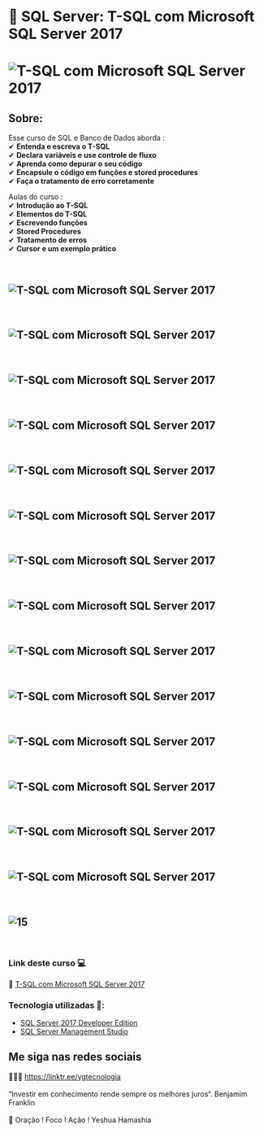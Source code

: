 # 🤘 SQL Server: T-SQL com Microsoft SQL Server 2017

<h1>
   <img src="https://i.ibb.co/0nx3fHc/4-T-SQL-com-Microsoft-SQL-Server-2017.png" alt="T-SQL com Microsoft SQL Server 2017" border="0">
</h1>

## Sobre: 

Esse curso de SQL e Banco de Dados aborda :<br>
✔  **Entenda e escreva o T-SQL**<br> 
✔  **Declara variáveis e use controle de fluxo**<br>
✔  **Aprenda como depurar o seu código**<br>
✔  **Encapsule o código em funções e stored procedures**<br>
✔  **Faça o tratamento de erro corretamente**<br>

Aulas do curso :<br>
✔  **Introdução ao T-SQL**<br> 
✔  **Elementos do T-SQL**<br> 
✔  **Escrevendo funções**<br>
✔  **Stored Procedures**<br>
✔  **Tratamento de erros**<br>
✔  **Cursor e um exemplo prático**<br>

<br>
<h2>
   <img src="https://i.ibb.co/Sww2RNK/1.jpg" alt=" T-SQL com Microsoft SQL Server 2017" border="0">  
</h2>
<br>
<h2>
   <img src="https://i.ibb.co/R2fRJ7h/2.jpg" alt=" T-SQL com Microsoft SQL Server 2017" border="0"> 
</h2>
<br>
<h2>
   <img src="https://i.ibb.co/rpjmrM6/3.jpg" alt=" T-SQL com Microsoft SQL Server 2017" border="0"> 
</h2>
<br>
<h2>
   <img src="https://i.ibb.co/ZKKpDTz/4.jpg" alt=" T-SQL com Microsoft SQL Server 2017" border="0"> 
</h2>
<br>
<h2>
   <img src="https://i.ibb.co/m85ZjKg/5.jpg" alt=" T-SQL com Microsoft SQL Server 2017" border="0">
</h2>
<br>
<h2>
   <img src="https://i.ibb.co/N3nH8ch/6.jpg" alt=" T-SQL com Microsoft SQL Server 2017" border="0">
</h2>
<br>
<h2>
   <img src="https://i.ibb.co/RvVMT5g/7.jpg" alt=" T-SQL com Microsoft SQL Server 2017" border="0">  
</h2>
<br>
<h2>
   <img src="https://i.ibb.co/gSGL16t/8.jpg" alt=" T-SQL com Microsoft SQL Server 2017" border="0">
</h2>
<br>
<h2>
   <img src="https://i.ibb.co/Xz8RTSn/9.jpg" alt=" T-SQL com Microsoft SQL Server 2017" border="0"> 
</h2>
<br>
<h2>
   <img src="https://i.ibb.co/8xxP8GK/10.jpg" alt=" T-SQL com Microsoft SQL Server 2017" border="0"> 
</h2>
<br>
<h2>
   <img src="https://i.ibb.co/bsb62FF/11.jpg" alt=" T-SQL com Microsoft SQL Server 2017" border="0"> 
</h2>
<br>
<h2>
   <img src="https://i.ibb.co/WnLSmLx/12.jpg" alt="T-SQL com Microsoft SQL Server 2017" border="0"> 
</h2>
<br>
<h2>
   <img src="https://i.ibb.co/VLV74Jq/13.jpg" alt="T-SQL com Microsoft SQL Server 2017" border="0">
</h2>
<br>
<h2>
   <img src="https://i.ibb.co/GWr4znB/14.jpg" alt=" T-SQL com Microsoft SQL Server 2017" border="0"> 
</h2>
<br>
<h2>
   <img src="https://i.ibb.co/LgbQGzH/15.jpg" alt="15" border="0"> 
</h2>
<br>

 ### Link deste curso  💻

 🎯 <a href="https://cursos.alura.com.br/course/tsql-com-sql-server-2017" target="blank">T-SQL com Microsoft SQL Server 2017</a>

### Tecnologia utilizadas 🚀:

* <a href="https://www.microsoft.com/pt-br/sql-server/sql-server-downloads">SQL Server 2017 Developer Edition</a> 
* <a href="https://docs.microsoft.com/pt-br/sql/ssms/download-sql-server-management-studio-ssms">SQL Server Management Studio</a> 

## Me siga nas redes sociais

👨‍💼🔮  https://linktr.ee/ygtecnologia 
<br>
<br> 
“Investir em conhecimento rende sempre os melhores juros“. Benjamim Franklin
<br>
<br> 
🙏 Oração ! Foco ! Ação ! Yeshua Hamashia